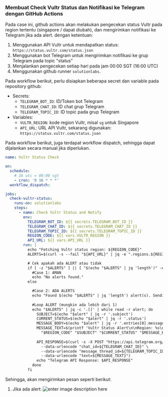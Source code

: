 ### Membuat Check Vultr Status dan Notifikasi ke Telegram dengan GitHub Actions
Pada case ini, github actions akan melakukan pengecekan status Vultr pada region tertentu (singapore / dapat diubah), dan mengirimkan notifikasi ke Telegram jika ada alert. dengan ketentuan:
1. Menggunakan API Vultr untuk mendapatkan status: `https://status.vultr.com/status.json`
2. Menggunakan bot Telegram untuk mengirimkan notifikasi ke grup Telegram pada topic "status"
3. Menjalankan pengecekan setiap hari pada jam 00:00 SGT (16:00 UTC)
4. Menggunakan github runner `solutionlabs`.

Pada workflow berikut, perlu disiapkan beberapa secret dan variable pada repository github:
- Secrets:
  - `TELEGRAM_BOT_ID`: ID/Token bot Telegram
  - `TELEGRAM_CHAT_ID`: ID chat grup Telegram
  - `TELEGRAM_TOPIC_ID`: ID topic pada grup Telegram
- Variables:
  - `VULTR_REGION`: kode region Vultr, misal `sg` untuk Singapore
  - `API_URL`: URL API Vultr, sekarang digunakan: `https://status.vultr.com/status.json`

Pada workflow berikut, juga terdapat workflow dispatch, sehingga dapat dijalankan secara manual jika diperlukan.

```yml
name: Vultr Status Check

on:
  schedule:
    # 16 utc = 00:00 sgt
    - cron: '0 16 * * *'
  workflow_dispatch:

jobs:
  check-vultr-status:
    runs-on: solutionlabs
    steps:
      - name: Check Vultr Status and Notify
        env:
          TELEGRAM_BOT_ID: ${{ secrets.TELEGRAM_BOT_ID }}
          TELEGRAM_CHAT_ID: ${{ secrets.TELEGRAM_CHAT_ID }}
          TELEGRAM_TOPIC_ID: ${{ secrets.TELEGRAM_TOPIC_ID }}
          REGION_CODE: ${{ vars.VULTR_REGION }}
          API_URL: ${{ vars.API_URL }}
        run: |
          echo "Fetching Vultr status region: ${REGION_CODE}"
          ALERTS=$(curl -s --fail "${API_URL}" | jq -e ".regions.${REGION_CODE}.alerts")

          # Cek apakah ada ALERT atau tidak
          if [ -z "$ALERTS" ] || [ "$(echo "$ALERTS" | jq 'length')" -eq 0 ]; then
            #Case 1: AMAN
            echo "No alerts found."
          else

            #Case 2: ADA ALERTS
            echo "Found $(echo "$ALERTS" | jq 'length') alert(s). Sending a notification for each."
            
            #Loop ALERT (mungkin ada lebih dari 1)
            echo "$ALERTS" | jq -c '.[]' | while read -r alert; do
              SUBJECT=$(echo "$alert" | jq -r '.subject')
              CURRENT_STATUS=$(echo "$alert" | jq -r '.status')
              MESSAGE_BODY=$(echo "$alert" | jq -r '.entries[0].message')
              MESSAGE_TEXT=$(printf 'Vultr Status Alert\n\nRegion: %s\nSubject: %s\nStatus: %s\n\n-- Details --\n%s' \
                "$REGION_CODE" "$SUBJECT" "$CURRENT_STATUS" "$MESSAGE_BODY")
              
              API_RESPONSE=$(curl -s -X POST "https://api.telegram.org/bot${TELEGRAM_BOT_ID}/sendMessage" \
                --data-urlencode "chat_id=${TELEGRAM_CHAT_ID}" \
                --data-urlencode "message_thread_id=${TELEGRAM_TOPIC_ID}" \
                --data-urlencode "text=${MESSAGE_TEXT}")
              echo "Telegram API Response: $API_RESPONSE"
            done
          fi
```

Sehingga, akan mengirimkan pesan seperti berikut:
1. Jika ada alert:
![enter image description here](https://i.imgur.com/kOMKtAB_d.webp?maxwidth=760&fidelity=grand)
